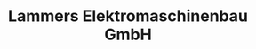 ---
title: "Lammers Elektromaschinenbau GmbH"
url: /loeningen/lammers-elektromaschinenbau-gmbh/
shop: Elektrisch
---